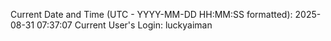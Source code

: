 Current Date and Time (UTC - YYYY-MM-DD HH:MM:SS formatted): 2025-08-31 07:37:07
Current User's Login: luckyaiman
